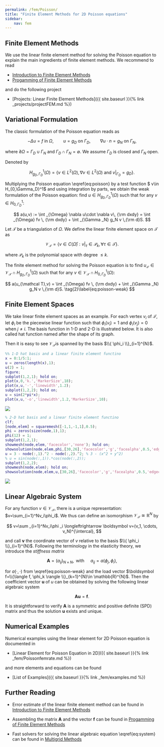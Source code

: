 ```yaml
---
permalink: /fem/Poisson/
title: "Finite Element Methods for 2D Poisson equations"
sidebar:
    nav: fem
---
```



## Finite Element Methods

We use the linear finite element method for solving the Poisson equation to explain the main ingredients of finite element methods. We recommend to read 

- [Introduction to Finite Element Methods](http://www.math.uci.edu/~chenlong/226/Ch2FEM.pdf)
- [Progamming of Finite Element Methods](http://www.math.uci.edu/~chenlong/226/Ch3FEMCode.pdf)

and do the following project
- [Projects: Linear Finite Element Methods]({{ site.baseurl }}{% link _projects/projectFEM.md %})



## Variational Formulation

The classic formulation of the Poisson equation reads as

$$ - \Delta u = f  \text{ in }  \Omega, \qquad u  = g_D  \text{ on }
\Gamma_D,  \qquad  \nabla u\cdot n = g_N  \text{ on } \Gamma_N, 
\tag{1}\label{eq:poisson}$$

where $\partial \Omega = \Gamma_D\cup \Gamma _N$ and  $\Gamma_D\cap \Gamma_N=\emptyset$. We assume $\Gamma_D$ is closed and $\Gamma_N$ open.

Denoted by 

$$
H_{g_D,\Gamma_D}^1(\Omega)=\{v\in L^2(\Omega), \nabla v\in L^2(\Omega) 
\text{ and } v|_{\Gamma _D} = g_D\}.
$$

Multiplying the Poisson equation \eqref{eq:poisson} by a test function $ v\in H_{0,\Gamma_D}^1$ and using integration by parts, we obtain the weak formulation of the Poisson equation: find $u\in H_{g_D,\Gamma_D}^1(\Omega)$ such that for any $v\in H_{0,\Gamma_D}^1$:

$$
a(u,v) := \int _{\Omega} \nabla u\cdot \nabla v\, {\rm dxdy} = \int _{\Omega} fv \, {\rm dxdy} + \int _{\Gamma _N} g_N v \,{\rm d}S.
$$

Let $\mathcal T$ be a triangulation of $\Omega$. We define the linear finite element space on $\mathcal T$ as 

$$
\mathcal V_{\mathcal T} = \{v\in C(\bar \Omega) : v|_{\tau}\in \mathcal P_k, \forall \tau \in \mathcal T\}.
$$

where $\mathcal P_k$ is the polynomial space with degree $\leq k$. 

The finite element method for solving the Poisson equation is to find $u_{\mathcal T}\in \mathcal V_{\mathcal T}\cap H_{g_D,\Gamma_D}^1(\Omega)$ 
such that for any $v\in \mathcal V_{\mathcal T}\cap H_{0,\Gamma_D}^1(\Omega)$:


$$
a(u_{\mathcal T},v) = \int _{\Omega} fv \, {\rm dxdy} + \int _{\Gamma _N} g_N v \,{\rm d}S.
\tag{2}\label{eq:poisson-weak}
$$



## Finite Element Spaces

We take linear finite element spaces as an example. For each vertex $v_i$ of $\mathcal T$, let $\phi _i$ be the piecewise linear function such that $\phi _i(v_i)=1$ and $\phi _i(v_j)=0$ when $j\neq i$. The basis function in 1-D and 2-D is illustrated below. It is also called hat function named after the shape of its graph.

Then it is easy to see $\mathcal V_{\mathcal T}$​ is spanned by the basis  $\\{ \phi_i \\}_{i=1}^{N}$​.      


```matlab
%% 1-D hat basis and a linear finite element functino
x = 0:1/5:1;
u = zeros(length(x),1);
u(2) = 1;
figure;
subplot(1,2,1); hold on; 
plot(x,0,'k.','MarkerSize',18); 
plot(x,u,'-','linewidth',1.2);
subplot(1,2,2); hold on;
u = sin(2*pi*x);
plot(x,u,'-o','linewidth',1.2,'MarkerSize',10);
```

<img src="{{site.baseurl}}/assets/images/fem/femdoc_3_0.png">
    

```matlab
% 2-D hat basis and a linear finite element functino
clf; 
[node,elem] = squaremesh([-1,1,-1,1],0.5);
phi = zeros(size(node,1),1);
phi(12) = 1;
subplot(1,2,1);
showmesh(node,elem,'facecolor','none'); hold on;
showsolution(node,elem,phi,[30,26],'facecolor','g','facealpha',0.5,'edgecolor','k');
u = 3 - node(:,1).^2 - node(:,2).^2; % 3 - (x^2 + y^2)
% u = sin(node(:,1)).*cos(node(:,2));
subplot(1,2,2);
showmesh(node,elem); hold on;
showsolution(node,elem,u,[30,26],'facecolor','g','facealpha',0.5,'edgecolor','k');
```

<img src="{{site.baseurl}}/assets/images/fem/femdoc_4_0.png">
    


## Linear Algebraic System

For any function $v\in \mathcal V_{\mathcal T}$, there is a unique representation: $v=\sum_{i=1}^Nv_i\phi_i$.  We thus can define an isomorphism $\mathcal V_{\mathcal T} \cong \mathbb R^N$ by

$$
v=\sum _{i=1}^Nv_i\phi _i \longleftrightarrow \boldsymbol  v=(v_1, \cdots, v_N)^{\intercal},
$$

and call $\boldsymbol  v$ the coordinate vector of $v$ relative to the basis $\\{ \phi_i \\}_{i=1}^{N}$. Following the terminology in the elasticity theory, we introduce the *stiffness matrix*

$$
\boldsymbol  A=(a_{ij})_{N\times N}, \, \text{ with } \quad a_{ij}=a(\phi _j,\phi _i),
$$

for $a(\cdot,\cdot)$ from \eqref{eq:poisson-weak} and the load vector $\boldsymbol  f=\\{\langle f, \phi_k \rangle \\}_{k=1}^{N}\in \mathbb{R}^{N}$. Then the coefficient vector $\boldsymbol u$ of $u$ can be obtained by solving the following linear algebraic system

$$
\boldsymbol  A\boldsymbol  u = \boldsymbol  f. 
\tag{3}\label{eq:system}
$$

It is straightforward to verify $\boldsymbol  A$ is a symmetric and positive definite (SPD) matrix and thus the solution $\boldsymbol  u$ exists and unique.



## Numerical Examples

Numerical examples using the linear element for 2D Poisson equation is documented in

- [Linear Element for Poisson Equation in 2D]({{ site.baseurl }}{% link _fem/Poissonfemrate.md %})

and more elements and equations can be found

- [List of Examples]({{ site.baseurl }}{% link _fem/examples.md %})



## Further Reading

- Error estimate of the linear finite element method can be found in [Introduction to Finite Element Methods](http://www.math.uci.edu/~chenlong/226/Ch2FEM.pdf)

- Assembling the matrix $\boldsymbol A$ and the vector $\boldsymbol f$ can be found in [Progamming of Finite Element Methods](http://www.math.uci.edu/~chenlong/226/Ch3FEMCode.pdf)

- Fast solvers for solving the linear algebraic equation \eqref{eq:system} can be found in [Multigrid Methods](https://www.math.uci.edu/~chenlong/226/MGintroduction.pdf)
